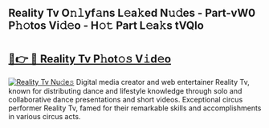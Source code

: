 ## Reality Tv O𝚗𝚕yf𝚊ns L𝚎a𝚔ed N𝚞𝚍es - Part-vW0 P𝚑𝚘tos Vi𝚍𝚎o - H𝚘𝚝 Part L𝚎a𝚔s tVQlo

# <h2><a href="http://kfddyjc.oniu.top/?m=Reality+Tv">🔗👉 🔴 Reality Tv P𝚑ot𝚘𝚜 V𝚒d𝚎o</a></h2>

[![Reality Tv Nu𝚍e𝚜](https://i.imgur.com/0qMVB7G.gif)](http://kfddyjc.oniu.top/?m=Reality+Tv)
Digital media creator and web entertainer Reality Tv, known for distributing dance and lifestyle knowledge through solo and collaborative dance presentations and short videos. Exceptional circus performer Reality Tv, famed for their remarkable skills and accomplishments in various circus acts.  
